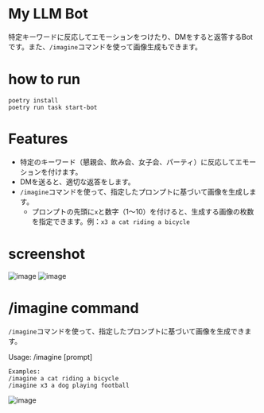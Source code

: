 # My LLM Bot

特定キーワードに反応してエモーションをつけたり、DMをすると返答するBotです。また、`/imagine`コマンドを使って画像生成もできます。

# how to run

```
poetry install
poetry run task start-bot
```

# Features

- 特定のキーワード（懇親会、飲み会、女子会、パーティ）に反応してエモーションを付けます。
- DMを送ると、適切な返答をします。
- `/imagine`コマンドを使って、指定したプロンプトに基づいて画像を生成します。
  - プロンプトの先頭に`x`と数字（1〜10）を付けると、生成する画像の枚数を指定できます。例：`x3 a cat riding a bicycle`

# screenshot

![image](https://github.com/jey3dayo/my-llm-bot/assets/16203828/57c2afe7-d723-4475-b6c7-2036adc0dc61)
![image](https://github.com/jey3dayo/my-llm-bot/assets/16203828/b117da80-7abd-4f24-907d-901f43a65e63)

# /imagine command

`/imagine`コマンドを使って、指定したプロンプトに基づいて画像を生成できます。

Usage:
/imagine [prompt]

```
Examples:
/imagine a cat riding a bicycle
/imagine x3 a dog playing football
```

![image](https://github.com/jey3dayo/my-llm-bot/assets/16203828/da687e49-00b4-4df2-8ef8-da328931aba3)

